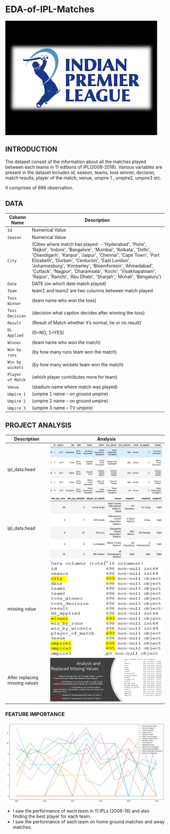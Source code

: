 # EDA-of-IPL-Matches
![image.jpg](Images/IPL-Image.jpg)

## INTRODUCTION
The dataset consist of the information about all the matches played between each teams in 11 editions of IPL(2008-2018). Various variables are present in the dataset includes id, season, teams, toss winner, decision, match results, player of the match, venue, umpire 1 , umpire2, umpire3 etc.

It comprises of 696 observation.

## DATA
| Column Name | Description |
| --- | --- |
| `Id` | Numerical Value |
| `Season` | Numerical Value |
| `City` | (Cities where match has played: - 'Hyderabad', 'Pune', 'Rajkot', 'Indore', 'Bangalore', 'Mumbai', 'Kolkata', 'Delhi', 'Chandigarh', 'Kanpur', 'Jaipur', 'Chennai', 'Cape Town', 'Port Elizabeth', 'Durban', 'Centurion', 'East London', 'Johannesburg', 'Kimberley', 'Bloemfontein', 'Ahmedabad', 'Cuttack', 'Nagpur', 'Dharamsala', 'Kochi', 'Visakhapatnam', 'Raipur', 'Ranchi', 'Abu Dhabi', 'Sharjah',' Mohali', 'Bengaluru') |
| `Date` | DATE (on which date match played) |
| `Team`| team1 and team2 are two columns between match played|
| `Toss Winner` | (team name who won the toss) |
| `Toss Decision` | (decision what caption decides after winning the toss) |
| `Result` | (Result of Match whether it’s normal, tie or no result) |
| `DL Applied` | (0=NO, 1=YES) |
| `Winner` | (team name who won the match) |
| `Win by runs` | (by how many runs team won the match) |
| `Win by wickets` | (by how many wickets team won the match) |
| `Player of Match` | (which player contributes more for team) |
| `Venue` | (stadium name where match was played) |
| `Umpire 1` | (umpire 1 name – on ground umpire) |
| `Umpire 2` | (umpire 2 name – on ground umpire) |
| `Umpire 3` | (umpire 3 name – TV umpire) |
## PROJECT ANALYSIS
| Description | Analysis |
| --- | --- |
| ipl_data.head | ![image.png](Images/head1.png) |
| ipl_data.head | ![image.png](Images/head2.png) |
| missing value | ![image.png](Images/miss.png) |
| After replacing missing values | ![image.png](Images/fillmissingvalue.png) |

### FEATURE IMPORTANCE
![image.png](images/performance.png)
- I saw the performance of each team in 11 IPLs (2008-18) and also finding the best player for each team.
- I saw the performance of each team on home ground matches and away matches.
